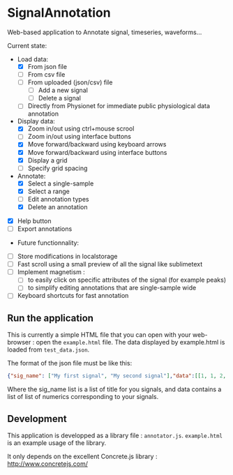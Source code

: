 # SignalAnnotation

Web-based application to Annotate signal, timeseries, waveforms...

Current state: 

* Load data:
  * [x] From json file
  * [ ] From csv file
  * [ ] From uploaded (json/csv) file
    * [ ] Add a new signal
    * [ ] Delete a signal
  * [ ] Directly from Physionet for immediate public physiological data annotation 
* Display data:
  * [x] Zoom in/out using ctrl+mouse scrool
  * [ ] Zoom in/out using interface buttons
  * [x] Move forward/backward using keyboard arrows
  * [x] Move forward/backward using interface buttons
  * [x] Display a grid
  * [ ] Specify grid spacing  
* Annotate:
  * [x] Select a single-sample
  * [x] Select a range
  * [ ] Edit annotation types
  * [x] Delete an annotation
* [x] Help button
* [ ] Export annotations
* Future functionnality:
* [ ] Store modifications in localstorage
* [ ] Fast scroll using a small preview of all the signal like sublimetext
* [ ] Implement magnetism :
  * [ ] to easily click on specific attributes of the signal (for example peaks)
  * [ ] to simplify editing annotations that are single-sample wide
* [ ] Keyboard shortcuts for fast annotation

## Run the application

This is currently a simple HTML file that you can open with your web-browser : open the `example.html` file.
The data displayed by example.html is loaded from `test_data.json`.

The format of the json file must be like this:

```json
{"sig_name": ["My first signal", "My second signal"],"data":[[1, 1, 2, 1, 0, ...], [0.45,0.88, 0.98, 1.35...]]}
```

Where the sig_name list is a list of title for you signals, and data contains a list of list of numerics corresponding to your signals.


## Development

This application is developped as a library file : `annotator.js`. `example.html` is an example usage of the library.

It only depends on the excellent Concrete.js library  : http://www.concretejs.com/

